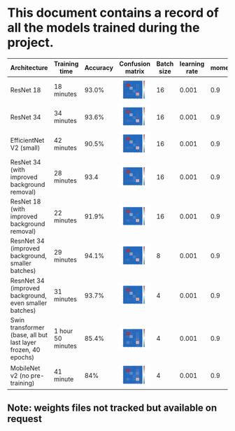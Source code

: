# This document contains a record of all the models trained during the project. 


| Architecture                                                  | Training time     | Accuracy | Confusion matrix                                             | Batch size | learning rate | momentum | Gamma (scheduler) | Step size(scheduler) |
|---------------------------------------------------------------|-------------------|----------|--------------------------------------------------------------|------------|---------------|----------|-------------------|----------------------|
| ResNet 18                                                     | 18 minutes        | 93.0%    | ![](confusion-matrices/resnet_18_93_acc.png)                 | 16         | 0.001         | 0.9      | 0.1               | 10                   |
| ResNet 34                                                     | 34 minutes        | 93.6%    | ![](confusion-matrices/resnet_34_93_acc.png)                 | 16         | 0.001         | 0.9      | 0.1               | 8                    |
| EfficientNet V2 (small)                                       | 42 minutes        | 90.5%    | ![](confusion-matrices/efficientnet_v2_s_91_acc.png)         | 16         | 0.001         | 0.9      | 0.1               | 8                    |
| ResNet 34 (with improved background removal)                  | 28 minutes        | 93.4     | ![](confusion-matrices/resnet_34_whitebg_93_acc.png)         | 16         | 0.001         | 0.9      | 0.1               | 8                    |
| ResNet 18 (with improved background removal)                  | 22 minutes        | 91.9%    | ![](confusion-matrices/resnet_18_whitebg_92_acc.png)         | 16         | 0.001         | 0.9      | 0.1               | 10                   |
| ResnNet 34 (improved background, smaller batches)             | 29 minutes        | 94.1%    | ![](confusion-matrices/resnet_34_whitebg_94_acc_8_batch.png) | 8          | 0.001         | 0.9      | 0.1               | 10                   |
| ResnNet 34 (improved background, even smaller batches)        | 31 minutes        | 93.7%    | ![](confusion-matrices/resnet_34_whitebg_93_acc_4_batch.png) | 4          | 0.001         | 0.9      | 0.1               | 10                   |
| Swin transformer (base, all but last layer frozen, 40 epochs) | 1 hour 50 minutes | 85.4%    | ![](confusion-matrices/swin_b_85_acc_4_batch.png)            | 4          | 0.001         | 0.9      | 0.1               | 10                   |
| MobileNet v2 (no pre-training)                                | 41 minute         | 84%      | ![](confusion-matrices/mobileNet-no-pretraining0-5gamma.png) | 4          | 0.001         | 0.9      | 0.5               | 10                   |


## Note: weights files not tracked but available on request